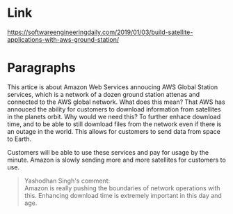 # Link
https://softwareengineeringdaily.com/2019/01/03/build-satellite-applications-with-aws-ground-station/

# Paragraphs
This artice is about Amazon Web Services annoucing AWS Global Station services, which is a network of a dozen ground station attenas and connected to the AWS global network. What does this mean? That AWS has annouced the ability for customers to download information from satellites in the planets orbit. Why would we need this? To further enhace download time, and to be able to still download files from the network even if there is an outage in the world. This allows for customers to send data from space to Earth. 

Customers will be able to use these services and pay for usage by the minute. Amazon is slowly sending more and more satellites for customers to use. 
  
>Yashodhan Singh's comment:  
>Amazon is really pushing the boundaries of network operations with this. Enhancing download time is extremely important in this day and age.
